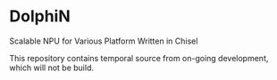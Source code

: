 # DolphiN
Scalable NPU for Various Platform Written in Chisel

This repository contains temporal source from on-going development, which will not be build.
